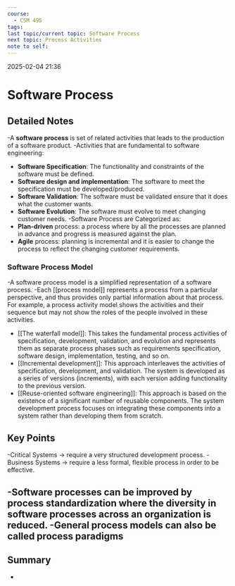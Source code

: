 ```yaml
---
course:
  - CSM 495
tags: 
last topic/current topic: Software Process
next topic: Process Activities
note to self:
---
```


2025-02-04 21:36

# Software Process

## Detailed Notes

-A **software process** is set of related activities that leads to the production of a software product.
-Activities that are fundamental to software engineering:
- **Software Specification**: The functionality and constraints of the software must be defined.
- **Software design and implementation**: The software to meet the specification must be developed/produced.
- **Software Validation**: The software must be validated ensure  that it does what the customer wants.
- **Software Evolution**: The software must evolve to meet changing customer needs.
-Software Process are Categorized as:
- **Plan-driven** process: a process where by all the processes are planned in advance and progress is measured against the plan.
- **Agile** process: planning is incremental and it is easier to change the process to reflect the changing customer requirements.

### Software Process Model
-A software process model is a simplified representation of a software process.
-Each [[process model]] represents a process from a particular perspective, and thus provides only partial information about that process. For example, a process activity model shows the activities and their sequence but may not show the roles of the people involved in these activities.
- [[The waterfall model]]: This takes the fundamental process activities of specification, development, validation, and evolution and represents them as separate process phases such as requirements specification, software design, implementation, testing, and so on.
- [[Incremental development]]: This approach interleaves the activities of specification, development, and validation. The system is developed as a series of versions (increments), with each version adding functionality to the previous version.
- [[Reuse-oriented software engineering]]: This approach is based on the existence of a significant number of reusable components. The system development process focuses on integrating these components into a system rather than developing them from scratch.

## Key Points

-Critical Systems -> require a very structured development process.
-Business Systems -> require a less formal, flexible process in order to be effective.

-Software processes can be improved by process standardization where the diversity in software processes across an organization is reduced.
-General process models can also be called process paradigms
-

## Summary

-